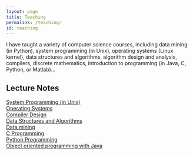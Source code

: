 ```yaml
---
layout: page
title: Teaching
permalink: /teaching/
id: teaching
---
```

I have taught a variety of computer science courses, including data mining (in Python), system programming (in Unix), operating systems (Linux kernel), data structures and algorithms, algorithm design and analysis, compilers, discrete mathematics, introduction to programming (in Java, C, Python, or Matlab)...
## Lecture Notes
[System Programming (in Unix)](https://github.com/adaskin/teaching-sysprog)<br />
[Operating Systems](https://github.com/adaskin/teaching-os) <br />
[Compiler Design](https://github.com/adaskin/teaching-compiler) <br />
[Data Structures and Algorithms](https://sites.google.com/view/adaskin/data-structures-and-algorithms)<br />
[Data mining](https://github.com/adaskin/teaching-data-mining) <br />
[C Programming](https://github.com/adaskin/teaching-c-programming)<br />
[Python Programming](https://github.com/adaskin/teaching-python-programming-intro)<br />
[Object oriented programming with Java](https://sites.google.com/view/adaskin/oo-programming)<br />



